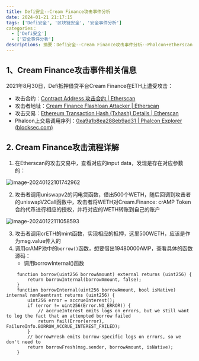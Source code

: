 ```yaml
---
title: Defi安全--Cream Finance攻击事件分析
date: 2024-01-21 21:17:15
tags: ['Defi安全', '区块链安全', '安全事件分析']
categories：
  - ['Defi安全']
  - ['安全事件分析']
descriptions: 摘要：Defi安全--Cream Finance攻击事件分析--Phalcon+etherscan
---
```


## 1、Cream Finance攻击事件相关信息

2021年8月30日，Defi抵押借贷平台Cream Finance在ETH上遭受攻击：

- 攻击合约：[Contract Address 攻击合约 | Etherscan](https://etherscan.io/address/0x38c40427efbaae566407e4cde2a91947df0bd22b)
- 攻击者地址：[Cream Finance Flashloan Attacker | Etherscan](https://etherscan.io/address/0xce1f4b4f17224ec6df16eeb1e3e5321c54ff6ede)
- 攻击交易：[Ethereum Transaction Hash (Txhash) Details | Etherscan](https://etherscan.io/tx/0xa9a1b8ea288eb9ad315088f17f7c7386b9989c95b4d13c81b69d5ddad7ffe61e)
- Phalcon上交易调用序列：[0xa9a1b8ea288eb9ad31 | Phalcon Explorer (blocksec.com)](https://phalcon.blocksec.com/explorer/tx/eth/0xa9a1b8ea288eb9ad315088f17f7c7386b9989c95b4d13c81b69d5ddad7ffe61e)

## 2. Cream Finance攻击流程详解

1. 在Etherscan的攻击交易中，查看对应的input data，发现是存在对应参数的：

![image-20240122101742962](https://gitee.com/Emmanuel_scb/blogimage/raw/master/img/202401221115395.png)

2. 攻击者调用uniswapv2的闪电贷函数，借出500个WETH，随后回调到攻击者的uniswapV2Call函数中，攻击者将WETH对Cream.Finance: crAMP Token合约代币进行相应的授权，并将对应的WETH转账到自己的账户

![image-20240122111058593](https://gitee.com/Emmanuel_scb/blogimage/raw/master/img/202401221115404.png)

3. 攻击者调用crETH的mint函数，实现相应的抵押，这里500WETH，应该是作为msg.value传入的
4. 调用crAMP池中的`borrow()`函数，想要借出19480000AMP，查看具体的函数源码：
   - 调用borrowInternal()函数

```solidity
    function borrow(uint256 borrowAmount) external returns (uint256) {
        return borrowInternal(borrowAmount, false);
    }
    function borrowInternal(uint256 borrowAmount, bool isNative) internal nonReentrant returns (uint256) {
        uint256 error = accrueInterest();
        if (error != uint256(Error.NO_ERROR)) {
            // accrueInterest emits logs on errors, but we still want to log the fact that an attempted borrow failed
            return fail(Error(error), FailureInfo.BORROW_ACCRUE_INTEREST_FAILED);
        }
        // borrowFresh emits borrow-specific logs on errors, so we don't need to
        return borrowFresh(msg.sender, borrowAmount, isNative);
    }
```



















